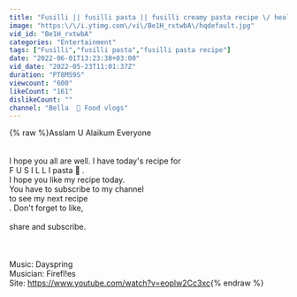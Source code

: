 ```yaml
---
title: "Fusilli || fusilli pasta || fusilli creamy pasta recipe \/ healthy pasta recipe"
image: "https:\/\/i.ytimg.com\/vi\/Be1H_rxtwbA\/hqdefault.jpg"
vid_id: "Be1H_rxtwbA"
categories: "Entertainment"
tags: ["Fusilli","fusilli pasta","fusilli pasta recipe"]
date: "2022-06-01T13:23:38+03:00"
vid_date: "2022-05-23T11:01:37Z"
duration: "PT8M59S"
viewcount: "600"
likeCount: "161"
dislikeCount: ""
channel: "Bella  🥘 Food vlogs"
---
```

{% raw %}Asslam U Alaikum Everyone <br /><br /><br />I hope you all are well. I have today's recipe for<br /> F U S I L L I pasta 🍝 . <br />I hope you like my recipe today.  <br />You have to subscribe to my channel<br /> to see my next recipe<br />.  Don't forget to like, <br /><br />share and subscribe.<br /><br /><br /><br />Music: Dayspring<br />Musician: Firefl!es<br />Site: <a rel="nofollow" target="blank" href="https://www.youtube.com/watch?v=eoplw2Cc3xc">https://www.youtube.com/watch?v=eoplw2Cc3xc</a>{% endraw %}
